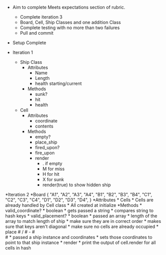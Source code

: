 * Aim to complete Meets expectations section of rubric.
  * Complete iteration 3
  * Board, Cell, Ship Classes and one addition Class
  * Complete testing with no more than two failures
  * Pull and commit

* Setup Complete

* Iteration 1
  * Ship Class
    * Attributes
      * Name
      * Length
      * health starting/current
    * Methods
      * sunk?
      * hit
      * health
  * Cell
    * Attributes
      * coordinate
      * contents
    * Methods
      * empty?
      * place_ship
      * fired_upon?
      * fire_upon
      * render
        * . if empty
        * M for miss
        * H for hit
        * X for sunk
        * render(true) to show hidden ship

*Iteration 2
  *Board
  { "A1", "A2", "A3", "A4",
    "B1", "B2", "B3", "B4",
    "C1", "C2", "C3", "C4",
    "D1", "D2", "D3", "D4", }
    *Attributes
      * Cells
        * Cells are already handled by Cell class
        * All created at initialize
    *Methods
      * valid_coordinate?
        * boolean
        * gets passed a string
        * compares string to hash keys
      * valid_placement?
        * boolean
        * passed an array
        * length of the array to match length of ship
        * make sure they are in correct order
        * makes sure that keys aren't diagonal
        * make sure no cells are already occupied
      * place
              #
            /
          # - #
            \
              #
        * passed a ship instance and coordinates
        * sets those coordinates to point to that ship instance
      * render
        * print the output of cell.render for all cells in hash
